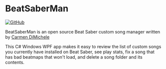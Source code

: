 
# BeatSaberMan

[![GitHub](https://img.shields.io/badge/license-MIT-green)]()

BeatSaberMan is an open source Beat Saber custom song manager written by [Carmen DiMichele](https://dimichelec.wixsite.com/carmendimichele) 

This C# Windows WPF app makes it easy to review the list of custom songs you currently have installed
  on Beat Saber, see play stats, fix a song that has bad beatmaps that won't load, and delete a song folder and its contents.


<!-- --------------------------------------------------------------------

Coding Notes:

* change level coloring to color by count ranking

* add top area stats and functions

* add a way to mark a song just in this UI

* post it on GitHub, Reddit, or something

* clean-up code
  

* test change
-------------------------------------------------------------------- -->



